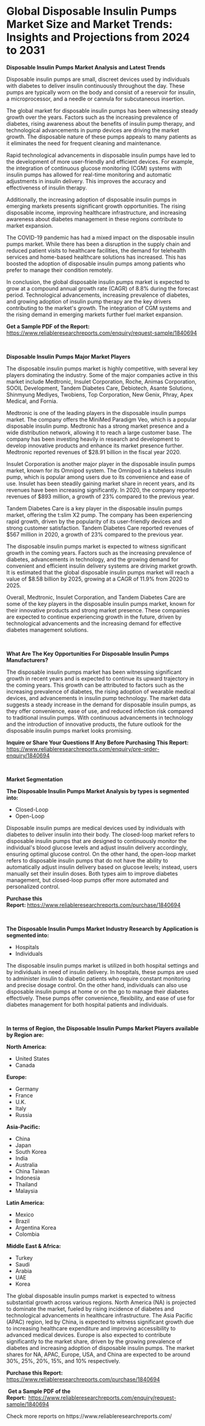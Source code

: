 <p><h1>Global Disposable Insulin Pumps Market Size and Market Trends: Insights and Projections from 2024 to 2031</h1></p><p><strong>Disposable Insulin Pumps Market Analysis and Latest Trends</strong></p>
<p><p>Disposable insulin pumps are small, discreet devices used by individuals with diabetes to deliver insulin continuously throughout the day. These pumps are typically worn on the body and consist of a reservoir for insulin, a microprocessor, and a needle or cannula for subcutaneous insertion.</p><p>The global market for disposable insulin pumps has been witnessing steady growth over the years. Factors such as the increasing prevalence of diabetes, rising awareness about the benefits of insulin pump therapy, and technological advancements in pump devices are driving the market growth. The disposable nature of these pumps appeals to many patients as it eliminates the need for frequent cleaning and maintenance.</p><p>Rapid technological advancements in disposable insulin pumps have led to the development of more user-friendly and efficient devices. For example, the integration of continuous glucose monitoring (CGM) systems with insulin pumps has allowed for real-time monitoring and automatic adjustments in insulin delivery. This improves the accuracy and effectiveness of insulin therapy.</p><p>Additionally, the increasing adoption of disposable insulin pumps in emerging markets presents significant growth opportunities. The rising disposable income, improving healthcare infrastructure, and increasing awareness about diabetes management in these regions contribute to market expansion.</p><p>The COVID-19 pandemic has had a mixed impact on the disposable insulin pumps market. While there has been a disruption in the supply chain and reduced patient visits to healthcare facilities, the demand for telehealth services and home-based healthcare solutions has increased. This has boosted the adoption of disposable insulin pumps among patients who prefer to manage their condition remotely.</p><p>In conclusion, the global disposable insulin pumps market is expected to grow at a compound annual growth rate (CAGR) of 8.8% during the forecast period. Technological advancements, increasing prevalence of diabetes, and growing adoption of insulin pump therapy are the key drivers contributing to the market's growth. The integration of CGM systems and the rising demand in emerging markets further fuel market expansion.</p></p>
<p><strong>Get a Sample PDF of the Report:&nbsp;</strong> <a href="https://www.reliableresearchreports.com/enquiry/request-sample/1840694">https://www.reliableresearchreports.com/enquiry/request-sample/1840694</a></p>
<p>&nbsp;</p>
<p><strong>Disposable Insulin Pumps Major Market Players</strong></p>
<p><p>The disposable insulin pumps market is highly competitive, with several key players dominating the industry. Some of the major companies active in this market include Medtronic, Insulet Corporation, Roche, Animas Corporation, SOOIL Development, Tandem Diabetes Care, Debiotech, Asante Solutions, Shinmyung Mediyes, Twobiens, Top Corporation, New Genix, Phray, Apex Medical, and Fornia.</p><p>Medtronic is one of the leading players in the disposable insulin pumps market. The company offers the MiniMed Paradigm Veo, which is a popular disposable insulin pump. Medtronic has a strong market presence and a wide distribution network, allowing it to reach a large customer base. The company has been investing heavily in research and development to develop innovative products and enhance its market presence further. Medtronic reported revenues of $28.91 billion in the fiscal year 2020.</p><p>Insulet Corporation is another major player in the disposable insulin pumps market, known for its Omnipod system. The Omnipod is a tubeless insulin pump, which is popular among users due to its convenience and ease of use. Insulet has been steadily gaining market share in recent years, and its revenues have been increasing significantly. In 2020, the company reported revenues of $893 million, a growth of 23% compared to the previous year.</p><p>Tandem Diabetes Care is a key player in the disposable insulin pumps market, offering the t:slim X2 pump. The company has been experiencing rapid growth, driven by the popularity of its user-friendly devices and strong customer satisfaction. Tandem Diabetes Care reported revenues of $567 million in 2020, a growth of 23% compared to the previous year.</p><p>The disposable insulin pumps market is expected to witness significant growth in the coming years. Factors such as the increasing prevalence of diabetes, advancements in technology, and the growing demand for convenient and efficient insulin delivery systems are driving market growth. It is estimated that the global disposable insulin pumps market will reach a value of $8.58 billion by 2025, growing at a CAGR of 11.9% from 2020 to 2025.</p><p>Overall, Medtronic, Insulet Corporation, and Tandem Diabetes Care are some of the key players in the disposable insulin pumps market, known for their innovative products and strong market presence. These companies are expected to continue experiencing growth in the future, driven by technological advancements and the increasing demand for effective diabetes management solutions.</p></p>
<p>&nbsp;</p>
<p><strong>What Are The Key Opportunities For Disposable Insulin Pumps Manufacturers?</strong></p>
<p><p>The disposable insulin pumps market has been witnessing significant growth in recent years and is expected to continue its upward trajectory in the coming years. This growth can be attributed to factors such as the increasing prevalence of diabetes, the rising adoption of wearable medical devices, and advancements in insulin pump technology. The market data suggests a steady increase in the demand for disposable insulin pumps, as they offer convenience, ease of use, and reduced infection risk compared to traditional insulin pumps. With continuous advancements in technology and the introduction of innovative products, the future outlook for the disposable insulin pumps market looks promising.</p></p>
<p><strong>Inquire or Share Your Questions If Any Before Purchasing This Report:</strong> <a href="https://www.reliableresearchreports.com/enquiry/pre-order-enquiry/1840694">https://www.reliableresearchreports.com/enquiry/pre-order-enquiry/1840694</a></p>
<p>&nbsp;</p>
<p><strong>Market Segmentation</strong></p>
<p><strong>The Disposable Insulin Pumps Market Analysis by types is segmented into:</strong></p>
<p><ul><li>Closed-Loop</li><li>Open-Loop</li></ul></p>
<p><p>Disposable insulin pumps are medical devices used by individuals with diabetes to deliver insulin into their body. The closed-loop market refers to disposable insulin pumps that are designed to continuously monitor the individual's blood glucose levels and adjust insulin delivery accordingly, ensuring optimal glucose control. On the other hand, the open-loop market refers to disposable insulin pumps that do not have the ability to automatically adjust insulin delivery based on glucose levels; instead, users manually set their insulin doses. Both types aim to improve diabetes management, but closed-loop pumps offer more automated and personalized control.</p></p>
<p><strong>Purchase this Report:&nbsp;</strong><a href="https://www.reliableresearchreports.com/purchase/1840694">https://www.reliableresearchreports.com/purchase/1840694</a></p>
<p>&nbsp;</p>
<p><strong>The Disposable Insulin Pumps Market Industry Research by Application is segmented into:</strong></p>
<p><ul><li>Hospitals</li><li>Individuals</li></ul></p>
<p><p>The disposable insulin pumps market is utilized in both hospital settings and by individuals in need of insulin delivery. In hospitals, these pumps are used to administer insulin to diabetic patients who require constant monitoring and precise dosage control. On the other hand, individuals can also use disposable insulin pumps at home or on the go to manage their diabetes effectively. These pumps offer convenience, flexibility, and ease of use for diabetes management for both hospital patients and individuals.</p></p>
<p>&nbsp;</p>
<p><strong>In terms of Region, the Disposable Insulin Pumps Market Players available by Region are:</strong></p>
<p>
    <p> <strong> North America: </strong>
        <ul>
            <li>United States</li>
            <li>Canada</li>
        </ul>
        </p> 
    <p> <strong> Europe: </strong>
        <ul>
            <li>Germany</li>
            <li>France</li>
            <li>U.K.</li>
            <li>Italy</li>
            <li>Russia</li>
        </ul>
        </p> 
    <p> <strong> Asia-Pacific: </strong>
        <ul>
            <li>China</li>
            <li>Japan</li>
            <li>South Korea</li>
            <li>India</li>
            <li>Australia</li>
            <li>China Taiwan</li>
            <li>Indonesia</li>
            <li>Thailand</li>
            <li>Malaysia</li>
        </ul>
        </p> 
    <p> <strong> Latin America: </strong>
        <ul>
            <li>Mexico</li>
            <li>Brazil</li>
            <li>Argentina Korea</li>
            <li>Colombia</li>
        </ul>
        </p> 
    <p> <strong> Middle East & Africa: </strong>
        <ul>
            <li>Turkey</li>
            <li>Saudi</li>
            <li>Arabia</li>
            <li>UAE</li>
            <li>Korea</li>
        </ul>
    </p>
    </p>
<p><p>The global disposable insulin pumps market is expected to witness substantial growth across various regions. North America (NA) is projected to dominate the market, fueled by rising incidence of diabetes and technological advancements in healthcare infrastructure. The Asia Pacific (APAC) region, led by China, is expected to witness significant growth due to increasing healthcare expenditure and improving accessibility to advanced medical devices. Europe is also expected to contribute significantly to the market share, driven by the growing prevalence of diabetes and increasing adoption of disposable insulin pumps. The market shares for NA, APAC, Europe, USA, and China are expected to be around 30%, 25%, 20%, 15%, and 10% respectively.</p></p>
<p><strong>Purchase this Report: </strong><a href="https://www.reliableresearchreports.com/purchase/1840694">https://www.reliableresearchreports.com/purchase/1840694</a></p>
<p>&nbsp;<strong>Get a Sample PDF of the Report:&nbsp;&nbsp;</strong><a href="https://www.reliableresearchreports.com/enquiry/request-sample/1840694">https://www.reliableresearchreports.com/enquiry/request-sample/1840694</a></p>
<p><strong></strong></p>
<p>Check more reports on https://www.reliableresearchreports.com/</p>